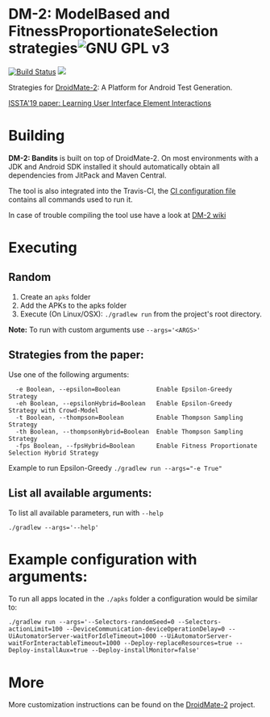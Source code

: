 # DM-2: ModelBased and FitnessProportionateSelection strategies![GNU GPL v3](https://www.gnu.org/graphics/gplv3-88x31.png)
   [![Build Status](https://travis-ci.org/uds-se/droidmate-bandits.svg?branch=master)](https://travis-ci.org/uds-se/droidmate-bandits)
   [![](https://jitpack.io/v/uds-se/droidmate-bandits.svg)](https://jitpack.io/#uds-se/droidmate-bandits)

Strategies for [DroidMate-2](https://github.com/uds-se/droidmate): A Platform for Android Test Generation.

[ISSTA'19 paper: Learning User Interface Element Interactions](https://publications.cispa.saarland/2883/)

# Building

__DM-2: Bandits__ is built on top of DroidMate-2. On most environments with a JDK and Android SDK installed it should automatically obtain all dependencies from JitPack and Maven Central.

The tool is also integrated into the Travis-CI, the [CI configuration file](https://github.com/uds-se/droidmate-bandits/blob/master/.travis.yml) contains all commands used to run it.  

In case of trouble compiling the tool use have a look at [DM-2 wiki](https://github.com/uds-se/droidmate/wiki/Building) 

# Executing 

## Random

1. Create an `apks` folder
2. Add the APKs to the apks folder
3. Execute (On Linux/OSX): `./gradlew run` from the project's root directory.

__Note:__ To run with custom arguments use `--args='<ARGS>'`

## Strategies from the paper:

Use one of the following arguments:

```
  -e Boolean, --epsilon=Boolean          Enable Epsilon-Greedy Strategy
  -eh Boolean, --epsilonHybrid=Boolean   Enable Epsilon-Greedy Strategy with Crowd-Model
  -t Boolean, --thompson=Boolean         Enable Thompson Sampling Strategy
  -th Boolean, --thompsonHybrid=Boolean  Enable Thompson Sampling Strategy
  -fps Boolean, --fpsHybrid=Boolean      Enable Fitness Proportionate Selection Hybrid Strategy
```

Example to run Epsilon-Greedy `./gradlew run --args="-e True"`  


## List all available arguments:

To list all available parameters, run with `--help`

```
./gradlew --args='--help'
```

# Example configuration with arguments:

To run all apps located in the `./apks` folder a configuration would be similar to: 

```
./gradlew run --args='--Selectors-randomSeed=0 --Selectors-actionLimit=100 --DeviceCommunication-deviceOperationDelay=0 --UiAutomatorServer-waitForIdleTimeout=1000 --UiAutomatorServer-waitForInteractableTimeout=1000 --Deploy-replaceResources=true --Deploy-installAux=true --Deploy-installMonitor=false'
```

# More

More customization instructions can be found on the [DroidMate-2](https://github.com/uds-se/droidmate) project.
